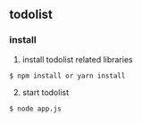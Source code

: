 ## todolist

### install

1. install todolist related libraries
```shell
$ npm install or yarn install
```
2. start todolist 
```shell
$ node app.js
```
